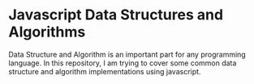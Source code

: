 # Javascript Data Structures and Algorithms

Data Structure and Algorithm is an important part for any programming language. 
In this repository, I am trying to cover some common data structure and algorithm implementations using javascript.
